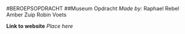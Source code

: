 #BEROEPSOPDRACHT
##Museum Opdracht
*Made by:*
Raphael Rebel
Amber Zuip
Robin Voets

**Link to website**
_Place here_
